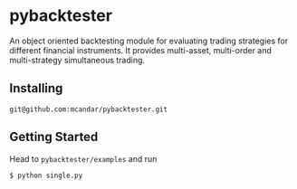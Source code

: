 # pybacktester
An object oriented backtesting module for evaluating trading strategies for different financial instruments. It provides multi-asset, multi-order and multi-strategy simultaneous trading.

## Installing
    git@github.com:mcandar/pybacktester.git

## Getting Started
Head to `pybacktester/examples` and run

    $ python single.py
